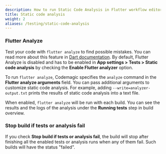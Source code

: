```yaml
---
description: How to run Static Code Analysis in Flutter workflow editor configured builds
title: Static code analysis
weight: 2
aliases: /testing/static-code-analysis
---
```


### Flutter Analyze

Test your code with `flutter analyze` to find possible mistakes. You can read more about this feature in [Dart documentation](https://dart.dev/guides/language/analysis-options). By default, Flutter Analyze is disabled and has to be enabled in **App settings > Tests > Static code analysis** by checking the **Enable Flutter analyzer** option.

To run `flutter analyze`, Codemagic specifies the `analyze` command in the **Flutter analyze arguments** field. You can pass additional arguments to customize static code analysis. For example, adding `--write=analyzer-output.txt` prints the results of static code analysis into a text file.

When enabled, `flutter analyze` will be run with each build. You can see the results and the logs of the analysis under the **Running tests** step in build overview.

### Stop build if tests or analysis fail

If you check **Stop build if tests or analysis fail**, the build will stop after finishing all the enabled tests or analysis runs when any of them fail. Such builds will have the status "failed".
